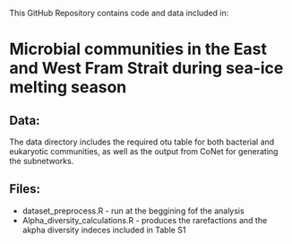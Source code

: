 This GitHub Repository contains code and data included in:
# Microbial communities in the East and West Fram Strait during sea-ice melting season

## Data:
The data directory includes the required otu table for both bacterial and eukaryotic communities, as well as the output from CoNet for generating the subnetworks.

## Files:
* dataset_preprocess.R - run at the beggining fof the analysis
* Alpha_diversity_calculations.R - produces the rarefactions and the akpha diversity indeces included in Table S1
